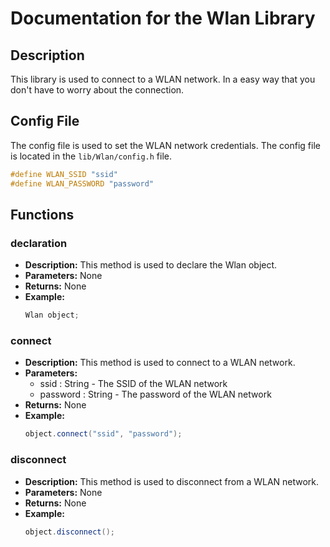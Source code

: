 # Documentation for the Wlan Library

## Description

This library is used to connect to a WLAN network. In a easy way that you don't have to worry about the connection.

## Config File

The config file is used to set the WLAN network credentials. The config file is located in the `lib/Wlan/config.h` file.

```cpp
#define WLAN_SSID "ssid"
#define WLAN_PASSWORD "password"
```

## Functions

### declaration

- **Description:** This method is used to declare the Wlan object.
- **Parameters:** None
- **Returns:** None
- **Example:**
    ```cpp
    Wlan object;
    ```

### connect

- **Description:** This method is used to connect to a WLAN network.
- **Parameters:** 
  - ssid     : String - The SSID of the WLAN network
  - password : String - The password of the WLAN network
- **Returns:** None
- **Example:**
    ```cpp
    object.connect("ssid", "password");
    ```
### disconnect

- **Description:** This method is used to disconnect from a WLAN network.
- **Parameters:** None
- **Returns:** None
- **Example:**
    ```cpp
    object.disconnect();
    ```
